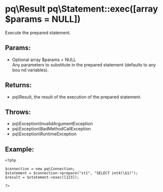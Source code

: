 # pq\Result pq\Statement::exec([array $params = NULL])

Execute the prepared statement.

## Params:

* Optional array $params = NULL  
  Any parameters to substitute in the prepared statement (defaults to any bou
  nd variables).

## Returns:

* pq\Result, the result of the execution of the prepared statement.

## Throws:

* pq\Exception\InvalidArgumentException
* pq\Exception\BadMethodCallException
* pq\Exception\RuntimeException

## Example:

	<?php
	
	$connection = new pq\Connection;
	$statement = $connection->prepare("st1", "SELECT int4(\$1)");
	$result = $statement->exec([123]);
	
	?>
